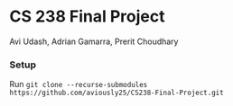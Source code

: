 # CS 238 Final Project
Avi Udash, Adrian Gamarra, Prerit Choudhary

### Setup
Run `git clone --recurse-submodules https://github.com/aviously25/CS238-Final-Project.git`
